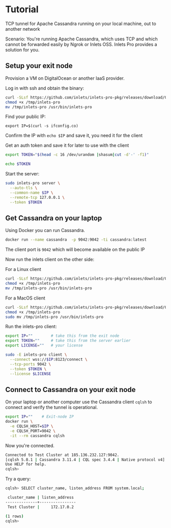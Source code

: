 # Tutorial

TCP tunnel for Apache Cassandra running on your local machine, out to another network

Scenario: You're running Apache Cassandra, which uses TCP and which cannot be forwarded easily by Ngrok or Inlets OSS. Inlets Pro provides a solution for you.

## Setup your exit node

Provision a VM on DigitalOcean or another IaaS provider.

Log in with ssh and obtain the binary:

```sh
curl -SLsf https://github.com/inlets/inlets-pro-pkg/releases/download/0.4.3/inlets-pro > /tmp/inlets-pro
chmod +x /tmp/inlets-pro
mv /tmp/inlets-pro /usr/bin/inlets-pro
```

Find your public IP:

```
export IP=$(curl -s ifconfig.co)
```

Confirm the IP with `echo $IP` and save it, you need it for the client

Get an auth token and save it for later to use with the client

```sh
export TOKEN="$(head -c 16 /dev/urandom |shasum|cut -d'-' -f1)"

echo $TOKEN
```

Start the server:

```sh
sudo inlets-pro server \
  --auto-tls \
  --common-name $IP \
  --remote-tcp 127.0.0.1 \
  --token $TOKEN
```

## Get Cassandra on your laptop

Using Docker you can run Cassandra.

```sh
docker run --name cassandra  -p 9042:9042 -ti cassandra:latest
```

The client port is `9042` which will become available on the public IP

Now run the inlets client on the other side:

For a Linux client

```sh
curl -SLsf https://github.com/inlets/inlets-pro-pkg/releases/download/0.4.3/inlets-pro > /tmp/inlets-pro
chmod +x /tmp/inlets-pro
mv /tmp/inlets-pro /usr/bin/inlets-pro
```

For a MacOS client

```sh
curl -SLsf https://github.com/inlets/inlets-pro-pkg/releases/download/0.4.3/inlets-pro-darwin > /tmp/inlets-pro
chmod +x /tmp/inlets-pro
sudo mv /tmp/inlets-pro /usr/bin/inlets-pro
```

Run the inlets-pro client:

```sh
export IP=""        # take this from the exit node
export TOKEN=""     # take this from the server earlier
export LICENSE=""   # your license

sudo -E inlets-pro client \
  --connect wss://$IP:8123/connect \
  --tcp-ports 9042 \
  --token $TOKEN \
  --license $LICENSE
```

## Connect to Cassandra on your exit node

On your laptop or another computer use the Cassandra client `cqlsh` to connect and verify the tunnel is operational.

```sh
export IP=""    # Exit-node IP
docker run \
  -e CQLSH_HOST=$IP \
  -e CQLSH_PORT=9042 \
  -it --rm cassandra cqlsh
```

Now you're connected.

```sh
Connected to Test Cluster at 185.136.232.127:9042.
[cqlsh 5.0.1 | Cassandra 3.11.4 | CQL spec 3.4.4 | Native protocol v4]
Use HELP for help.
cqlsh> 
```

Try a query:

```sh
cqlsh> SELECT cluster_name, listen_address FROM system.local;

 cluster_name | listen_address
--------------+----------------
 Test Cluster |     172.17.0.2

(1 rows)
cqlsh> 
```

